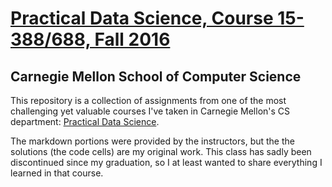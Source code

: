 # [Practical Data Science, Course 15-388/688, Fall 2016](http://www.datasciencecourse.org/)
## Carnegie Mellon School of Computer Science

This repository is a collection of assignments from one of the most challenging yet valuable courses I've taken in Carnegie Mellon's CS department: [Practical Data Science](http://www.datasciencecourse.org/).

The markdown portions were provided by the instructors, but the the solutions (the code cells) are my original work. This class has sadly been discontinued since my graduation, so I at least wanted to share everything I learned in that course.

